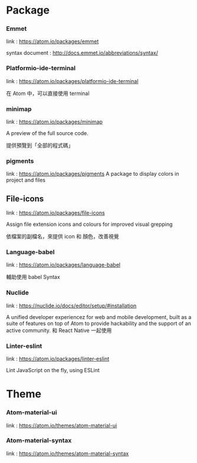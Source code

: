 # Package

### Emmet

link : https://atom.io/packages/emmet

syntax document : http://docs.emmet.io/abbreviations/syntax/


### Platformio-ide-terminal

link : https://atom.io/packages/platformio-ide-terminal

在 Atom 中，可以直接使用 terminal

### minimap

link : https://atom.io/packages/minimap

A preview of the full source code.

提供預覽到「全部的程式碼」


### pigments
link : https://atom.io/packages/pigments
A package to display colors in project and files



## File-icons
link : https://atom.io/packages/file-icons

Assign file extension icons and colours for improved visual grepping

依檔案的副檔名，來提供 icon 和 顏色，改善視覺



### Language-babel

link : https://atom.io/packages/language-babel

輔助使用 babel Syntax




### Nuclide
link : https://nuclide.io/docs/editor/setup/#installation

A unified developer experiencez for web and mobile development, 
built as a suite of features on top of Atom to provide hackability 
and the support of an active community. 和 React Native 一起使用


### Linter-eslint
link : https://atom.io/packages/linter-eslint

Lint JavaScript on the fly, using ESLint







# Theme

### Atom-material-ui

link : https://atom.io/themes/atom-material-ui


### Atom-material-syntax

link : https://atom.io/themes/atom-material-syntax
